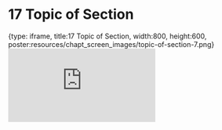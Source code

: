 # 17 Topic of Section
 
{type: iframe, title:17 Topic of Section, width:800, height:600, poster:resources/chapt_screen_images/topic-of-section-7.png}
![](https://datatrail-jhu.github.io/python/no_toc/topic-of-section-7.html)
 

 
